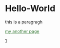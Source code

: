 # Hello-World
<p>this is a paragragh<p>
<a style="color:rgb(64,128,64);" href="http://worldofchaos.github.io">my another page</a><br>

<a href="https://dolmangksun.github.io/1/">1</a>
